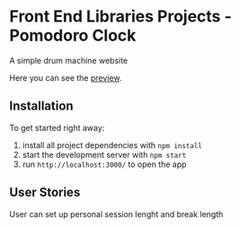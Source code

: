 # Front End Libraries Projects - Pomodoro Clock

A simple drum machine website

Here you can see the [preview](https://Huys952759.github.io/Pomodoro-Clock/).

## Installation

To get started right away:

1. install all project dependencies with ``` npm install ```
2. start the development server with ``` npm start ```
3. run ``` http://localhost:3000/ ``` to open the app

## User Stories

User can set up personal session lenght and break length

